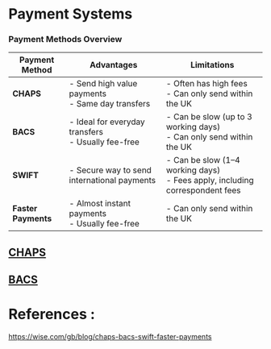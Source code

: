 # Payment Systems

### Payment Methods Overview

| Payment Method  | Advantages                                          | Limitations                                        |
|-----------------|-----------------------------------------------------|----------------------------------------------------|
| **CHAPS**        | - Send high value payments<br>- Same day transfers   | - Often has high fees<br>- Can only send within the UK |
| **BACS**         | - Ideal for everyday transfers<br>- Usually fee-free | - Can be slow (up to 3 working days)<br>- Can only send within the UK |
| **SWIFT**        | - Secure way to send international payments         | - Can be slow (1–4 working days)<br>- Fees apply, including correspondent fees |
| **Faster Payments** | - Almost instant payments<br>- Usually fee-free     | - Can only send within the UK                     |



## [CHAPS](https://github.com/eMahtab/payment-systems/tree/main/CHAPS)

## [BACS](https://github.com/eMahtab/payment-systems/tree/main/BACS)


# References :

https://wise.com/gb/blog/chaps-bacs-swift-faster-payments



